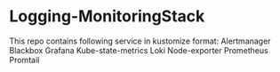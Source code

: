 # Logging-MonitoringStack

This repo contains following service in kustomize format:
    Alertmanager
    Blackbox
    Grafana
    Kube-state-metrics
    Loki
    Node-exporter
    Prometheus
    Promtail

